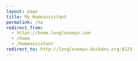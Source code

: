 ```yaml
---
layout: page
title: My Homeassistant
permalink: /ha
redirect_from:
  - https://home.longlovemyu.com
  - /home
  - /homeassistant
redirect_to: http://longlovemyu.duckdns.org:8123
---
```

